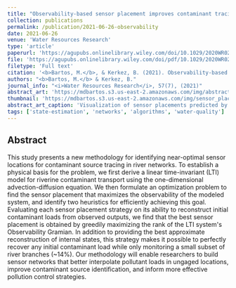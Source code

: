 ```yaml
---
title: "Observability-based sensor placement improves contaminant tracing in river networks"
collection: publications
permalink: /publication/2021-06-26-observability
date: 2021-06-26
venue: 'Water Resources Research'
type: 'article'
paperurl: 'https://agupubs.onlinelibrary.wiley.com/doi/10.1029/2020WR029551'
file: 'https://agupubs.onlinelibrary.wiley.com/doi/pdf/10.1029/2020WR029551'
filetype: 'Full text'
citation: '<b>Bartos, M.</b>, & Kerkez, B. (2021). Observability-based sensor placement improves contaminant tracing in river networks. <i>Water Resources Research</i>, 57(7), doi:10.1029/2020wr029551'
authors: "<b>Bartos, M.</b> & Kerkez, B."
journal_info: "<i>Water Resources Research</i>, 57(7), (2021)"
abstract_art: 'https://mdbartos.s3.us-east-2.amazonaws.com/img/abstract_art_12.png'
thumbnail: 'https://mdbartos.s3.us-east-2.amazonaws.com/img/sensor_placement_thumb.png'
abstract_art_caption: 'Visualization of sensor placements predicted by observability maximization. Sensor placement progression for trace- (left) and rank- (right) optimized strategies from N=2 to N=16 sensors.'
tags: ['state-estimation', 'networks', 'algorithms', 'water-quality']
---
```


## Abstract

This study presents a new methodology for identifying near-optimal sensor locations for contaminant source tracing in river networks. To establish a physical basis for the problem, we first derive a linear time-invariant (LTI) model for riverine contaminant transport using the one-dimensional advection-diffusion equation. We then formulate an optimization problem to find the sensor placement that maximizes the observability of the modeled system, and identify two heuristics for efficiently achieving this goal. Evaluating each sensor placement strategy on its ability to reconstruct initial contaminant loads from observed outputs, we find that the best sensor placement is obtained by greedily maximizing the rank of the LTI system's Observability Gramian. In addition to providing the best approximate reconstruction of internal states, this strategy makes it possible to perfectly recover any initial contaminant load while only monitoring a small subset of river branches (~14%). Our methodology will enable researchers to build sensor networks that better interpolate pollutant loads in ungaged locations, improve contaminant source identification, and inform more effective pollution control strategies.
